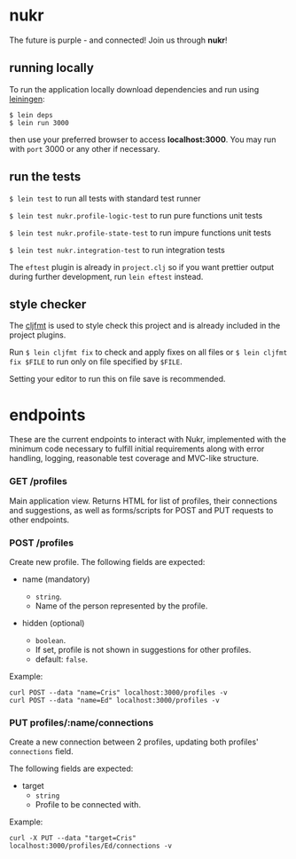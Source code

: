 # nukr

The future is purple - and connected!
Join us through **nukr**!

## running locally
To run the application locally download dependencies and run using [leiningen](https://leiningen.org/):
```
$ lein deps
$ lein run 3000
```

then use your preferred browser to access **localhost:3000**. You may run with `port` 3000 or any other if necessary.

## run the tests
`$ lein test` to run all tests with standard test runner

`$ lein test nukr.profile-logic-test` to run pure functions unit tests

`$ lein test nukr.profile-state-test` to run impure functions unit tests

`$ lein test nukr.integration-test` to run integration tests

The `eftest` plugin is already in `project.clj` so if you want prettier output during further development, run `lein eftest` instead.

## style checker
The [cljfmt](https://github.com/weavejester/cljfmt) is used to style check this project and is already included in the project plugins.

Run `$ lein cljfmt fix` to check and apply fixes on all files or `$ lein cljfmt fix $FILE` to run only on file specified by `$FILE`.

Setting your editor to run this on file save is recommended.


# endpoints
These are the current endpoints to interact with Nukr, implemented with the minimum code necessary to fulfill initial requirements along with error handling, logging, reasonable test coverage and MVC-like structure.

### GET /profiles
Main application view. Returns HTML for list of profiles, their connections and suggestions, as well as forms/scripts for POST and PUT requests to other endpoints.

### POST /profiles
Create new profile.
The following fields are expected:

- name (mandatory)
    - `string`.
    - Name of the person represented by the profile.


- hidden (optional)
   - `boolean`.
   - If set, profile is not shown in suggestions for other profiles.
   - default: `false`.

Example:

```
curl POST --data "name=Cris" localhost:3000/profiles -v
curl POST --data "name=Ed" localhost:3000/profiles -v
```

### PUT profiles/:name/connections
Create a new connection between 2 profiles, updating both profiles' `connections` field.

The following fields are expected:

- target
  - `string`
  - Profile to be connected with.

Example:
```
curl -X PUT --data "target=Cris" localhost:3000/profiles/Ed/connections -v
```
